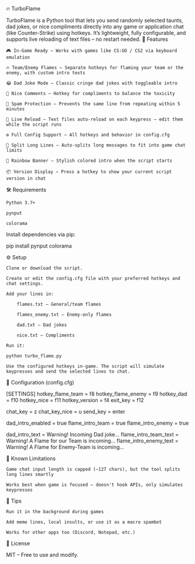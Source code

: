 🔥 TurboFlame

TurboFlame is a Python tool that lets you send randomly selected taunts, dad jokes, or nice compliments directly into any game or application chat (like Counter-Strike) using hotkeys.
It’s lightweight, fully configurable, and supports live reloading of text files – no restart needed.
🎯 Features

    🎮 In-Game Ready – Works with games like CS:GO / CS2 via keyboard emulation

    🔥 Team/Enemy Flames – Separate hotkeys for flaming your team or the enemy, with custom intro texts

    😂 Dad Joke Mode – Classic cringe dad jokes with toggleable intro

    💚 Nice Comments – Hotkey for compliments to balance the toxicity

    🧠 Spam Protection – Prevents the same line from repeating within 5 minutes

    💾 Live Reload – Text files auto-reload on each keypress – edit them while the script runs

    ⚙️ Full Config Support – All hotkeys and behavior in config.cfg

    🧱 Split Long Lines – Auto-splits long messages to fit into game chat limits

    🌈 Rainbow Banner – Stylish colored intro when the script starts

    📦 Version Display – Press a hotkey to show your current script version in chat

🛠️ Requirements

    Python 3.7+

    pynput

    colorama

Install dependencies via pip:

pip install pynput colorama

⚙️ Setup

    Clone or download the script.

    Create or edit the config.cfg file with your preferred hotkeys and chat settings.

    Add your lines in:

        flames.txt – General/team flames

        flames_enemy.txt – Enemy-only flames

        dad.txt – Dad jokes

        nice.txt – Compliments

    Run it:

    python turbo_flame.py

    Use the configured hotkeys in-game. The script will simulate keypresses and send the selected lines to chat.

💬 Configuration (config.cfg)

[SETTINGS]
hotkey_flame_team = f8
hotkey_flame_enemy = f9
hotkey_dad = f10
hotkey_nice = f11
hotkey_version = f4
exit_key = f12

chat_key = z
chat_key_nice = u
send_key = enter

dad_intro_enabled = true
flame_intro_team = true
flame_intro_enemy = true

dad_intro_text = Warning! Incoming Dad joke...
flame_intro_team_text = Warning! A Flame for our Team is incoming...
flame_intro_enemy_text = Warning! A Flame for Enemy-Team is incoming...

🧪 Known Limitations

    Game chat input length is capped (~127 chars), but the tool splits long lines smartly

    Works best when game is focused – doesn't hook APIs, only simulates keypresses

🧠 Tips

    Run it in the background during games

    Add meme lines, local insults, or use it as a macro spambot

    Works for other apps too (Discord, Notepad, etc.)

📜 License

MIT – Free to use and modify.
